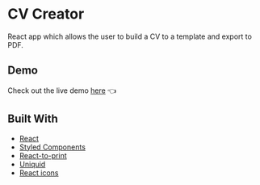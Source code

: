 # CV Creator

<p> React app which allows the user to build a CV to a template and export to PDF.</p>

## Demo

Check out the live demo <a href="https://strudelpie.github.io/CV_application/">here</a> 👈

## Built With

<ul>
  <li>
    <a href="https://reactjs.org/">React</a>
  </li>
  <li>
    <a href="https://styled-components.com/">Styled Components</a>
  </li>
  <li>
    <a href="https://www.npmjs.com/package/react-to-print">React-to-print</a>
  </li>
  <li>
    <a href="https://github.com/uniquid">Uniquid</a>
  </li>
  <li>
    <a href="https://react-icons.github.io/react-icons/">React icons</a>
  </li>
  
</ul>
